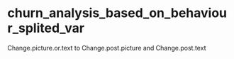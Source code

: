 # churn_analysis_based_on_behaviour_splited_var
Change.picture.or.text to Change.post.picture and Change.post.text
